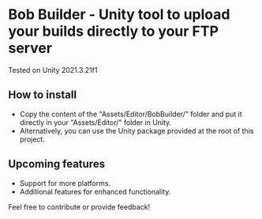 # Bob Builder - Unity tool to upload your builds directly to your FTP server

Tested on Unity 2021.3.21f1

## How to install

- Copy the content of the "Assets/Editor/BobBuilder/" folder and put it directly in your "Assets/Editor/" folder in Unity.
- Alternatively, you can use the Unity package provided at the root of this project.

## Upcoming features

- Support for more platforms.
- Additional features for enhanced functionality.

Feel free to contribute or provide feedback!
